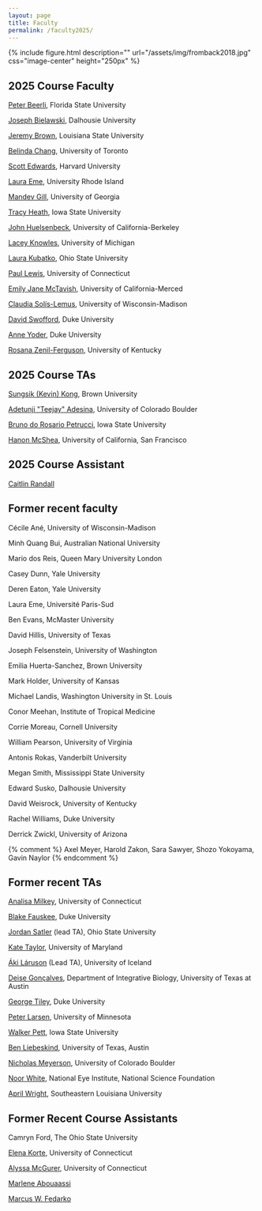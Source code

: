 ```yaml
---
layout: page
title: Faculty
permalink: /faculty2025/
---
```

{% include figure.html description="" url="/assets/img/fromback2018.jpg" css="image-center" height="250px" %}
## 2025 Course Faculty

[Peter Beerli](/faculty-beerli/), Florida State University

[Joseph Bielawski](/faculty-bielawski/), Dalhousie University

[Jeremy Brown](/faculty-brown/), Louisiana State University

[Belinda Chang](/faculty-chang/), University of Toronto

[Scott Edwards](/faculty-edwards/), Harvard University

[Laura Eme](/faculty-eme/), University Rhode Island

[Mandev Gill](/faculty-gill/), University of Georgia

[Tracy Heath](/faculty-heath/), Iowa State University

[John Huelsenbeck](/faculty-huelsenbeck/), University of California-Berkeley

[Lacey Knowles](/faculty-knowles/), University of Michigan

[Laura Kubatko](/faculty-kubatko/), Ohio State University

[Paul Lewis](/faculty-lewis/), University of Connecticut

[Emily Jane McTavish](/faculty-mctavish/), University of California-Merced

<!-- [Corrie Moreau](/faculty-moreau/), Cornell University -->

[Claudia Solís-Lemus](/faculty-solis-lemus/), University of Wisconsin-Madison

<!-- [Megan Smith](/faculty-smith/), Mississippi State University -->

[David Swofford](/faculty-swofford/), Duke University

[Anne Yoder](/faculty-yoder/), Duke University

[Rosana Zenil-Ferguson](/faculty-rzf/), University of Kentucky

## 2025 Course TAs

[Sungsik (Kevin) Kong](/faculty-kong/), Brown University

[Adetunji "Teejay" Adesina](/faculty-adesina/), University of Colorado Boulder

[Bruno do Rosario Petrucci](/faculty-petrucci/), Iowa State University

[Hanon McShea](/faculty-mcshea/), University of California, San Francisco


## 2025 Course Assistant

[Caitlin Randall](/course-assistant/)

<!-- [Camryn Ford](/course-assistant/) -->
<!-- [Elena Korte](/course-assistant/) -->

## Former recent faculty

Cécile Ané, University of Wisconsin-Madison

Minh Quang Bui, Australian National University

Mario dos Reis, Queen Mary University London

Casey Dunn, Yale University

Deren Eaton, Yale University

Laura Eme, Université Paris-Sud

Ben Evans, McMaster University

David Hillis, University of Texas

Joseph Felsenstein, University of Washington

Emilia Huerta-Sanchez, Brown University

Mark Holder, University of Kansas

Michael Landis, Washington University in St. Louis

Conor Meehan, Institute of Tropical Medicine

Corrie Moreau, Cornell University

William Pearson, University of Virginia

Antonis Rokas, Vanderbilt University

Megan Smith, Mississippi State University

Edward Susko, Dalhousie University

David Weisrock, University of Kentucky

Rachel Williams, Duke University

Derrick Zwickl, University of Arizona

{% comment %}
Axel Meyer, Harold Zakon, Sara Sawyer, Shozo Yokoyama, Gavin Naylor
{% endcomment %}

## Former recent TAs

[Analisa Milkey](/faculty-milkey/), University of Connecticut

[Blake Fauskee](/faculty-fauskee/), Duke University

[Jordan Satler](/faculty-satler/) (lead TA), Ohio State University

[Kate Taylor](/faculty-taylor/), University of Maryland

[Áki Láruson](/faculty-laruson/) (Lead TA), University of Iceland

[Deise Gonçalves](/faculty-goncalves/), Department of Integrative Biology, University of Texas at Austin

[George Tiley](http://yoderlab.org/people/current-lab-members/george-tiley/), Duke University

[Peter Larsen](https://vetmed.umn.edu/bio/college-of-veterinary-medicine/peter-larsen), University of Minnesota

[Walker Pett](http://willpett.github.io), Iowa State University

[Ben Liebeskind](https://sites.cns.utexas.edu/raldrich/people/ben-leibeskind), University of Texas, Austin

[Nicholas Meyerson](https://scholar.google.com/citations?user=2nWxzoYAAAAJ&hl=en), University of Colorado Boulder

[Noor White](http://www.noorwhite.com), National Eye Institute, National Science Foundation

[April Wright](http://www.southeastern.edu/acad_research/depts/biol/faculty/directory/wright.html), Southeastern Louisiana University

## Former Recent Course Assistants

Camryn Ford, The Ohio State University

[Elena Korte](/course-assistant/), University of Connecticut

[Alyssa McGurer](/course-assistant/), University of Connecticut

[Marlene Abouaassi](https://j.p.gogarten.uconn.edu/personnel.htm#Current)

[Marcus W. Fedarko](https://fedarko.github.io)


